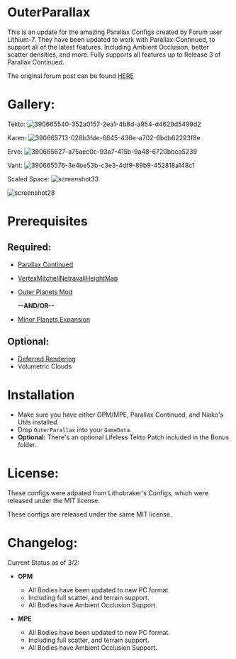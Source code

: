 # OuterParallax

This is an update for the amazing Parallax Configs created  by Forum user Lithium-7. They have been updated to work with Parallax-Continued, to support all of the latest features. Including Ambient Occlusion, better scatter densities, and more. Fully supports all features up to Release 3 of Parallax Continued.

The original forum post can be found [HERE](https://forum.kerbalspaceprogram.com/topic/220803-112x-outer-parallax-parallax-support-for-opm-and-mpe-w-custom-assets/)


# Gallery:

Tekto:
![390665540-352a0157-2ea1-4b8d-a954-d4629d5499d2](https://github.com/user-attachments/assets/1f6a1308-2308-493d-ab90-223436fa3969)

Karen:
![390665713-028b3fde-6645-436e-a702-6bdb62293f8e](https://github.com/user-attachments/assets/8b2c8292-d0b1-4551-8660-5fd05582e403)

Ervo:
![390665627-a75aec0c-93a7-415b-9a48-6720bbca5239](https://github.com/user-attachments/assets/7def0d1d-c7e9-43be-b164-cad31d02b439)

Vant:
![390665576-3e4be53b-c3e3-4df9-89b9-452818a148c1](https://github.com/user-attachments/assets/6fbf29f5-502a-43b0-8a5b-3d3eeaaae559)

Scaled Space:
![screenshot33](https://github.com/user-attachments/assets/840f59c5-f42d-4084-9346-e6e1d7034259)

![screenshot28](https://github.com/user-attachments/assets/e5849fcd-6c75-49d3-b72a-e2337a032bd1)


# Prerequisites

## Required:
* [Parallax Continued](https://github.com/Gameslinx/Parallax-Continued/tree/master#readme)
* [VertexMitchellNetravaliHeightMap](https://github.com/pkmniako/Kopernicus_VertexMitchellNetravaliHeightMap/releases)
* [Outer Planets Mod](https://spacedock.info/mod/233/Outer+Planets+Mod)

   **--AND/OR--**

* [Minor Planets Expansion](https://spacedock.info/mod/2383/Minor%20Planets%20Expansion?ga=%3CGame+3102+%27Kerbal+Space+Program%27%3E)

## Optional:

* [Deferred Rendering](https://github.com/LGhassen/Deferred)
* Volumetric Clouds

# Installation

* Make sure you have either OPM/MPE, Parallax Continued, and Niako's Utils installed. 
* Drop `OuterParallax` into your `GameData`.
* **Optional:** There's an optional Lifeless Tekto Patch included in the Bonus folder.


# License:

These configs were adpated from Lithobraker's Configs, which were released under the MIT license. 

These configs are released under the same MIT license.

# Changelog:

Current Status as of 3/2:
 
* **OPM**
    * All Bodies have been updated to new PC format. 
    * Including full scatter, and terrain support.
    * All Bodies have Ambient Occlusion Support.

* **MPE**
    * All Bodies have been updated to new PC format.
    * Including full scatter, and terrain support.
    * All Bodies have Ambient Occlusion Support.
